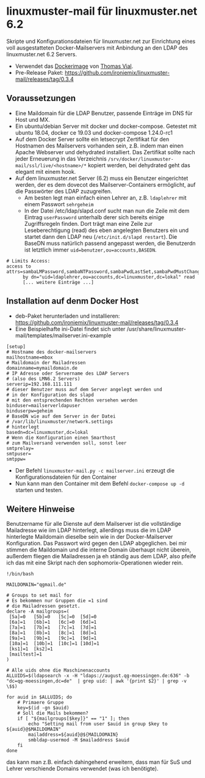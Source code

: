 # linuxmuster-mail für linuxmuster.net 6.2

Skripte und Konfigurationsdateien für linuxmuster.net zur Einrichtung eines voll ausgestatteten Docker-Mailservers mit Anbindung an den LDAP des linuxmuster.net 6.2 Servers.

- Verwendet das [Dockerimage](https://hub.docker.com/r/tvial/docker-mailserver/) von [Thomas Vial](https://hub.docker.com/r/tvial).
- Pre-Release Paket: https://github.com/ironiemix/linuxmuster-mail/releases/tag/0.3.4

## Voraussetzungen 

- Eine Maildomain für die LDAP Benutzer, passende Einträge im DNS für Host und MX.
- Ein ubuntu/debian Server mit docker und docker-compose. Getestet mit ubuntu 18.04, docker ce 19.03 und docker-compose 1.24.0-rc1
- Auf dem Docker Server sollte ein letsecrypt Zertifikat für den Hostnamen des Mailservers vorhanden sein, z.B. indem man einen Apache Webserver und dehydrated installiert. Das Zertifikat sollte nach jeder Erneuerung in das Verzeichnis ``/srv/docker/linuxmuster-mail/ssl/live/<hostname>/*`` kopiert werden, bei dehydrated geht das elegant mit einem hook.
- Auf dem linuxmuster.net Server (6.2) muss ein Benutzer eingerichtet werden, der es dem dovecot des Mailserver-Containers ermöglicht, auf die Passwörter des LDAP zuzugreifen.
  - Am besten legt man einfach einen Lehrer an, z.B. ``ldaplehrer`` mit einem Passwort ``sehrgeheim``
  - In der Datei /etc/ldap/slapd.conf sucht man nun die Zeile mit dem Eintrag  ``userPassword`` unterhalb derer sich bereits einige Zugriffsregeln finden. Dort trägt man eine Zeile zur Leseberechtigung (read) des eben angelegten Benutzers ein und startet dann den LDAP neu (``/etc/init.d/slapd restart``). Die BaseDN muss natürlich passend angepasst werden, die Benutzerdn ist letztlich immer ``uid=benutzer,ou=accounts,BASEDN``.
```
# Limits Access:
access to attrs=sambaLMPassword,sambaNTPassword,sambaPwdLastSet,sambaPwdMustChange,sambaAcctFlags,userPassword
      by dn="uid=ldaplehrer,ou=accounts,dc=linuxmuster,dc=lokal" read
      [... weitere Einträge ...]
```
  
## Installation auf denm Docker Host

- deb-Paket herunterladen und installieren: https://github.com/ironiemix/linuxmuster-mail/releases/tag/0.3.4
- Eine Beispielhafte ini-Datei findet sich unter /usr/share/linuxmuster-mail/templates/mailserver.ini-example
```
[setup]
# Hostname des docker-mailservers
mailhostname=mbox
# Maildomain der Mailadressen
domainname=mymaildomain.de
# IP Adresse oder Servername des LDAP Servers
# (also des LMN6.2 Servers)
serverip=192.168.111.111
# dieser Benutzer muss auf dem Server angelegt werden und
# in der Konfiguration des slapd 
# mit den entsprechenden Rechten versehen werden
binduser=mailserverldapuser
binduserpw=geheim
# BaseDN wie auf dem Server in der Datei 
# /var/lib/linuxmuster/network.settings
# hinterlegt
basedn=dc=linuxmuster,dc=lokal
# Wenn die Konfiguration einen Smarthost
# zum Mailversand verwenden soll, sonst leer
smtprelay=
smtpuser=
smtppw=
```
- Der Befehl ``linuxmuster-mail.py -c mailserver.ini`` erzeugt die Konfigurationsdateien für den Container
- Nun kann man den Container mit dem Befehl ``docker-compose up -d`` starten und testen.

## Weitere Hinweise

Benutzername für alle Dienste auf dem Mailserver ist die vollständige Mailadresse wie iim LDAP hinterlegt, allerdings muss die im LDAP hinterlegte Maildomain dieselbe sein wie in der Docker-Mailserver Konfiguration. Das Passwort wird gegen den LDAP abgeglichen. bei mir stimmen die Maildomain und die interne Domain überhaupt nicht überein, außerdem fliegen die Mailadressen ja eh ständig aus dem LDAP, also pfeife ich das mit eine Skript nach den sophomorix-Operationen wieder rein.

```
!/bin/bash

MAILDOMAIN="qgmail.de"

# Groups to set mail for
# Es bekommen nur Gruppen die =1 sind
# die Mailadressen gesetzt.
declare -A mailgroups=( 
 [5a]=0   [5b]=0   [5c]=0  [5d]=0
 [6a]=1   [6b]=1   [6c]=0  [6d]=1
 [7a]=1   [7b]=1   [7c]=1  [7d]=1
 [8a]=1   [8b]=1   [8c]=1  [8d]=1
 [9a]=1   [9b]=1   [9c]=1  [9d]=1
 [10a]=1  [10b]=1  [10c]=1 [10d]=1
 [ks1]=1  [ks2]=1 
 [mailtest]=1
)

# Alle uids ohne die Maschinenaccounts
ALLUIDS=$(ldapsearch -x -H "ldaps://august.qg-moessingen.de:636" -b "dc=qg-moessingen,dc=de"  | grep uid: | awk '{print $2}' | grep -v \$$)

for auid in $ALLUIDS; do
    # Primaere Gruppe
    key=$(id -gn $auid)
    # Soll die Mails bekommen?
    if [ "${mailgroups[$key]}" == "1" ]; then
        echo "Setting mail from user $auid in group $key to ${auid}@$MAILDOMAIN"
        mailaddress=${auid}@${MAILDOMAIN}
        smbldap-usermod -M $mailaddress $auid
    fi
done

```
das kann man z.B. einfach dahingehend erweitern, dass man für SuS und Lehrer verschiende Domains verwendet (was ich benötigte).
